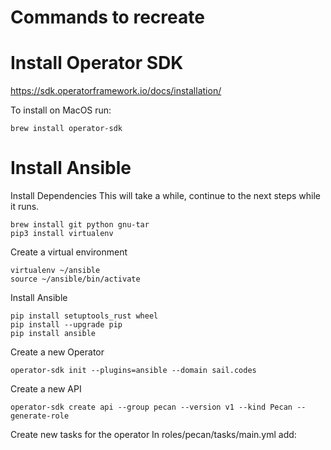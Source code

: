 # Commands to recreate

# Install Operator SDK
https://sdk.operatorframework.io/docs/installation/

To install on MacOS run:
```
brew install operator-sdk
```

# Install Ansible

Install Dependencies
This will take a while, continue to the next steps while it runs. 
```
brew install git python gnu-tar
pip3 install virtualenv
```

Create a virtual environment
```
virtualenv ~/ansible
source ~/ansible/bin/activate
```

Install Ansible
```
pip install setuptools_rust wheel
pip install --upgrade pip
pip install ansible
```

Create a new Operator
```
operator-sdk init --plugins=ansible --domain sail.codes
```

Create a new API
```
operator-sdk create api --group pecan --version v1 --kind Pecan --generate-role
```

Create new tasks for the operator
In roles/pecan/tasks/main.yml add:
```
